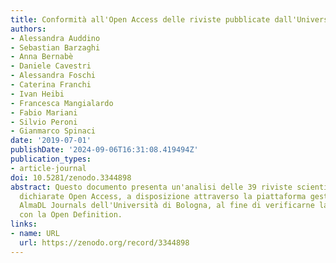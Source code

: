 ```yaml
---
title: Conformità all'Open Access delle riviste pubblicate dall'Università di Bologna
authors:
- Alessandra Auddino
- Sebastian Barzaghi
- Anna Bernabè
- Daniele Cavestri
- Alessandra Foschi
- Caterina Franchi
- Ivan Heibi
- Francesca Mangialardo
- Fabio Mariani
- Silvio Peroni
- Gianmarco Spinaci
date: '2019-07-01'
publishDate: '2024-09-06T16:31:08.419494Z'
publication_types:
- article-journal
doi: 10.5281/zenodo.3344898
abstract: Questo documento presenta un'analisi delle 39 riviste scientifiche online,
  dichiarate Open Access, a disposizione attraverso la piattaforma gestita dal servizio
  AlmaDL Journals dell'Università di Bologna, al fine di verificarne la compatibilità
  con la Open Definition.
links:
- name: URL
  url: https://zenodo.org/record/3344898
---
```

